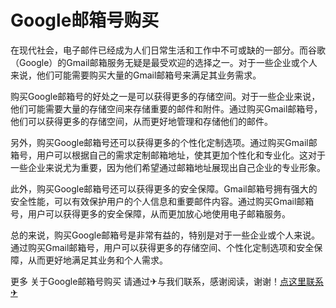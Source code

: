 # Google邮箱号购买

在现代社会，电子邮件已经成为人们日常生活和工作中不可或缺的一部分。而谷歌（Google）的Gmail邮箱服务无疑是最受欢迎的选择之一。对于一些企业或个人来说，他们可能需要购买大量的Gmail邮箱号来满足其业务需求。

购买Google邮箱号的好处之一是可以获得更多的存储空间。对于一些企业来说，他们可能需要大量的存储空间来存储重要的邮件和附件。通过购买Gmail邮箱号，他们可以获得更多的存储空间，从而更好地管理和存储他们的邮件。

另外，购买Google邮箱号还可以获得更多的个性化定制选项。通过购买Gmail邮箱号，用户可以根据自己的需求定制邮箱地址，使其更加个性化和专业化。这对于一些企业来说尤为重要，因为他们希望通过邮箱地址展现出自己企业的专业形象。

此外，购买Google邮箱号还可以获得更多的安全保障。Gmail邮箱号拥有强大的安全性能，可以有效保护用户的个人信息和重要邮件内容。通过购买Gmail邮箱号，用户可以获得更多的安全保障，从而更加放心地使用电子邮箱服务。

总的来说，购买Google邮箱号是非常有益的，特别是对于一些企业或个人来说。通过购买Gmail邮箱号，用户可以获得更多的存储空间、个性化定制选项和安全保障，从而更好地满足其业务和个人需求。

更多 关于Google邮箱号购买 请通过✈与我们联系，感谢阅读，谢谢！[点这里联系✈](https://1.k02.cc)